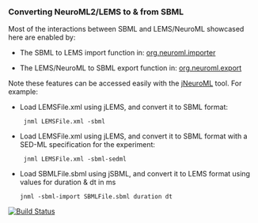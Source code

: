 ### Converting NeuroML2/LEMS to & from SBML

Most of the interactions between SBML and LEMS/NeuroML showcased here are enabled by:

-   The SBML to LEMS import function in: [org.neuroml.importer](https://github.com/NeuroML/org.neuroml.import/blob/master/src/main/java/org/neuroml/importer/sbml/SBMLImporter.java)

-   The LEMS/NeuroML to SBML export function in: [org.neuroml.export](https://github.com/NeuroML/org.neuroml.export/blob/master/src/main/java/org/neuroml/export/sbml/SBMLWriter.java)

Note these features can be accessed easily with the [jNeuroML](https://github.com/NeuroML/jNeuroML) tool. For example:

-   Load LEMSFile.xml using jLEMS, and convert it to SBML format:

         jnml LEMSFile.xml -sbml

-   Load LEMSFile.xml using jLEMS, and convert it to SBML format with a SED-ML specification for the experiment:

         jnml LEMSFile.xml -sbml-sedml

-   Load SBMLFile.sbml using jSBML, and convert it to LEMS format using values for duration & dt in ms

        jnml -sbml-import SBMLFile.sbml duration dt


[![Build Status](https://travis-ci.com/OpenSourceBrain/SBMLShowcase.svg?branch=master)](https://travis-ci.com/OpenSourceBrain/SBMLShowcase)


